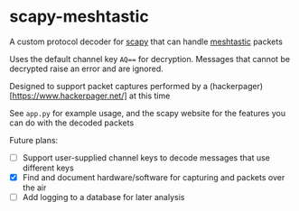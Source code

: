 # scapy-meshtastic

A custom protocol decoder for [scapy](https://scapy.net/) that can handle [meshtastic](https://meshtastic.org/) packets

Uses the default channel key `AQ==` for decryption. Messages that cannot be decrypted raise an error and are ignored.

Designed to support packet captures performed by a (hackerpager)[https://www.hackerpager.net/] at this time

See `app.py` for example usage, and the scapy website for the features you can do with the decoded packets

Future plans:
- [ ] Support user-supplied channel keys to decode messages that use different keys
- [x] Find and document hardware/software for capturing and packets over the air
- [ ] Add logging to a database for later analysis
